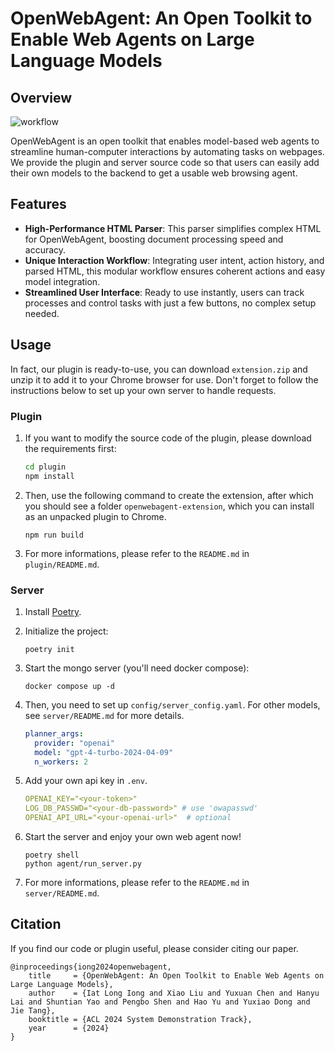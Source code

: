 # OpenWebAgent: An Open Toolkit to Enable Web Agents on Large Language Models



## Overview

![workflow](assets/workflow.png)

OpenWebAgent is an open toolkit that enables model-based web agents to streamline human-computer interactions by automating tasks on webpages. We provide the plugin and server source code so that users can easily add their own models to the backend to get a usable web browsing agent.

## Features

- **High-Performance HTML Parser**: This parser simplifies complex HTML for OpenWebAgent, boosting document processing speed and accuracy.
- **Unique Interaction Workflow**: Integrating user intent, action history, and parsed HTML, this modular workflow ensures coherent actions and easy model integration.
- **Streamlined User Interface**: Ready to use instantly, users can track processes and control tasks with just a few buttons, no complex setup needed.

## Usage

In fact, our plugin is ready-to-use, you can download `extension.zip` and unzip it to add it to your Chrome browser for use. Don't forget to follow the instructions below to set up your own server to handle requests.

### Plugin

1. If you want to modify the source code of the plugin, please download the requirements first:

   ```sh
   cd plugin
   npm install
   ```

2. Then, use the following command to create the extension, after which you should see a folder `openwebagent-extension`, which you can install as an unpacked plugin to Chrome.

   ```
   npm run build
   ```

3. For more informations, please refer to the `README.md` in `plugin/README.md`.

### Server

1. Install [Poetry](https://python-poetry.org/).

2. Initialize the project:

   ```shell
   poetry init
   ```

2. Start the mongo server (you'll need docker compose):

   ```shell
   docker compose up -d
   ```

3. Then, you need to set up `config/server_config.yaml`. For other models, see `server/README.md` for more details.

   ```yaml
   planner_args:
     provider: "openai"
     model: "gpt-4-turbo-2024-04-09"
     n_workers: 2
   ```

3. Add your own api key in `.env`.

   ```yaml
   OPENAI_KEY="<your-token>"
   LOG_DB_PASSWD="<your-db-password>" # use 'owapasswd'
   OPENAI_API_URL="<your-openai-url>"  # optional
   ```

5. Start the server and enjoy your own web agent now!

   ```shell
   poetry shell
   python agent/run_server.py
   ```

6. For more informations, please refer to the `README.md` in `server/README.md`.

## Citation
If you find our code or plugin useful, please consider citing our paper.

```
@inproceedings{iong2024openwebagent,
    title     = {OpenWebAgent: An Open Toolkit to Enable Web Agents on Large Language Models},
    author    = {Iat Long Iong and Xiao Liu and Yuxuan Chen and Hanyu Lai and Shuntian Yao and Pengbo Shen and Hao Yu and Yuxiao Dong and Jie Tang},
    booktitle = {ACL 2024 System Demonstration Track},
    year      = {2024}
}
```
